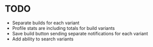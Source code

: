 # TODO

- Separate builds for each variant
- Profile stats are including totals for build variants
- Save build button sending separate notifications for each variant
- Add ability to search variants
